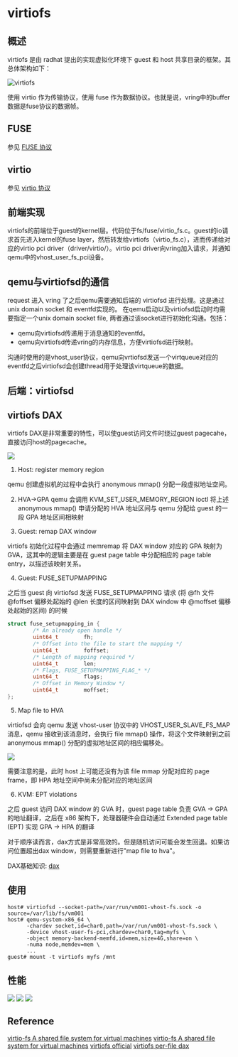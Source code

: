 # virtiofs

## 概述
virtiofs 是由 radhat 提出的实现虚拟化环境下 guest 和 host 共享目录的框架。其总体架构如下：

![virtiofs](./imges/virtiofs.jpeg)

使用 virtio 作为传输协议，使用 fuse 作为数据协议。也就是说，vring中的buffer数据是fuse协议的数据帧。

## FUSE
参见 [FUSE 协议](../FUSE/fuse.md)

## virtio
参见 [virtio 协议](../virtio/virtio.md)
## 前端实现
virtiofs的前端位于guest的kernel层。代码位于fs/fuse/virtio_fs.c。guest的io请求首先进入kernel的fuse layer，然后转发给virtiofs（virtio_fs.c），进而传递给对应的virtio pci driver（driver/virtio/）。virtio pci driver向vring加入请求，并通知qemu中的vhost_user_fs_pci设备。

## qemu与virtiofsd的通信
request 进入 vring 了之后qemu需要通知后端的 virtiofsd 进行处理。这是通过unix domain socket 和 eventfd实现的。
在qemu启动以及virtiofsd启动时均需要指定一个unix domain socket file, 两者通过该socket进行初始化沟通。包括：

 - qemu向virtiofsd传递用于消息通知的eventfd。
 - qemu向virtiofsd传递vring的内存信息，方便virtiofsd进行映射。

 沟通时使用的是vhost_user协议，qemu向vrtiofsd发送一个virtqueue对应的eventfd之后virtiofsd会创建thread用于处理该virtqueue的数据。

## 后端：virtiofsd

## virtiofs DAX

virtiofs DAX是非常重要的特性，可以使guest访问文件时绕过guest pagecahe，直接访问host的pagecache。

![](./imges/virtiofs-dax-routine.svg)

1. Host: register memory region

qemu 创建虚拟机的过程中会执行 anonymous mmap() 分配一段虚拟地址空间。

2. HVA->GPA
qemu 会调用 KVM_SET_USER_MEMORY_REGION ioctl 将上述 anonymous mmap() 申请分配的 HVA 地址区间与 qemu 分配给 guest 的一段 GPA 地址区间相映射

3. Guest: remap DAX window

virtiofs 初始化过程中会通过 memremap 将 DAX window 对应的 GPA 映射为 GVA，这其中的逻辑主要是在 guest page table 中分配相应的 page table entry，以描述该映射关系。

4. Guest: FUSE_SETUPMAPPING

之后当 guest 向 virtiofsd 发送 FUSE_SETUPMAPPING 请求 (将 @fh 文件 @foffset 偏移处起始的 @len 长度的区间映射到 DAX window 中 @moffset 偏移处起始的区间) 的时候
```c
struct fuse_setupmapping_in {                                                        
        /* An already open handle */                                                 
        uint64_t        fh;                                                      
        /* Offset into the file to start the mapping */                          
        uint64_t        foffset;                                                     
        /* Length of mapping required */                                             
        uint64_t        len;                                                         
        /* Flags, FUSE_SETUPMAPPING_FLAG_* */                                    
        uint64_t        flags;                                                   
        /* Offset in Memory Window */                                                
        uint64_t        moffset;                                                 
};
```

5. Map file to HVA 

virtiofsd 会向 qemu 发送 vhost-user 协议中的 VHOST_USER_SLAVE_FS_MAP 消息，qemu 接收到该消息时，会执行 file mmap() 操作，将这个文件映射到之前 anonymous mmap() 分配的虚拟地址区间的相应偏移处。

![](./imges/virtiofs-dax-address-3.jpg)

需要注意的是，此时 host 上可能还没有为该 file mmap 分配对应的 page frame，即 HPA 地址空间中尚未分配对应的地址区间

6. KVM: EPT violations

之后 guest 访问 DAX window 的 GVA 时，guest page table 负责 GVA -> GPA 的地址翻译，之后在 x86 架构下，处理器硬件会自动通过 Extended page table (EPT) 实现 GPA -> HPA 的翻译


对于顺序读而言，dax方式是非常高效的。但是随机访问可能会发生回退。如果访问位置超出dax window，则需要重新进行"map file to hva"。

DAX基础知识: [dax](../dax/dax.md)

## 使用

```shell
host# virtiofsd --socket-path=/var/run/vm001-vhost-fs.sock -o source=/var/lib/fs/vm001
host# qemu-system-x86_64 \
      -chardev socket,id=char0,path=/var/run/vm001-vhost-fs.sock \
      -device vhost-user-fs-pci,chardev=char0,tag=myfs \
      -object memory-backend-memfd,id=mem,size=4G,share=on \
      -numa node,memdev=mem \
      ...
guest# mount -t virtiofs myfs /mnt
```

## 性能

![](./imges/virtiofs_psync.png)
![](./imges/virtiofs_aio.png)
![](./imges/virtiofs_2020.png)

## Reference

[virtio-fs A shared file system for virtual machines](https://www.youtube.com/watch?v=969sXbNX01U&t=1318s)
[virtio-fs A shared file system for virtual machines](https://www.youtube.com/watch?v=EIVOzTsGMMI&t=329s)
[virtiofs official](https://virtio-fs.gitlab.io/)
[virtiofs per-file dax](https://lwn.net/Articles/872521/)
